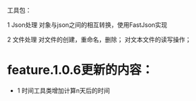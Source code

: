 工具包：

1 Json处理
对象与json之间的相互转换，使用FastJson实现


2 文件处理
对文件的创建，重命名，删除；
对文本文件的读写操作；


# feature.1.0.6更新的内容：
- 1 时间工具类增加计算n天后的时间
